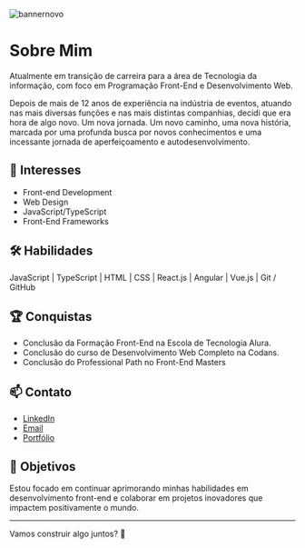 ![bannernovo](https://github.com/user-attachments/assets/efc07511-b42f-4b6f-abaf-b5865676b0aa)

# Sobre Mim
Atualmente em transição de carreira para a área de Tecnologia da informação, com foco em Programação Front-End e Desenvolvimento Web.

Depois de mais de 12 anos de experiência na indústria de eventos, atuando nas mais diversas funções e nas mais distintas companhias, decidi que era hora de algo novo. Um nova jornada. Um novo caminho, uma nova história, marcada por uma profunda busca por novos conhecimentos e uma incessante jornada de aperfeiçoamento e autodesenvolvimento.


## 🚀 Interesses
- Front-end Development
- Web Design
- JavaScript/TypeScript
- Front-End Frameworks


## 🛠️ Habilidades
JavaScript | TypeScript | HTML | CSS | React.js | Angular | Vue.js | Git / GitHub


## 🏆 Conquistas
- Conclusão da Formação Front-End na Escola de Tecnologia Alura.
- Conclusão do curso de Desenvolvimento Web Completo na Codans.
- Conclusão do Professional Path no Front-End Masters


## 📫 Contato
- [LinkedIn](https://www.linkedin.com/in/renanfochetto/)
- [Email](self@renanfochetto.dev)
- [Portfólio](https://www.renanfochetto.dev)


## 🎯 Objetivos
Estou focado em continuar aprimorando minhas habilidades em desenvolvimento front-end e colaborar em projetos inovadores que impactem positivamente o mundo.


---


Vamos construir algo juntos? 🚀
